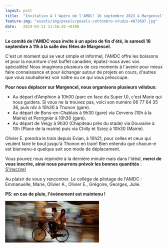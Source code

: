 ```yaml
---
layout: post
title:  "Invitation à l'Apéro de l'AMDC! 16 septembre 2023 à Margencel"
feature-img: "assets/img/pexels/pexels-cottonbro-studio-4873697.jpg"
date:   2024-03-11 11:56:20 +0100
---
```

**Le comité de l'AMDC vous invite à un apéro de fin d'été, le samedi 16 septembre à 11h à la salle des fêtes de Margencel.**

C'est un moment qui se veut simple et informel, l'AMDC offre les boissons et pour la nourriture c'est buffet canadien, épatez-nous avec vos spécialités! Nous imaginons plusieurs de ces moments à l'avenir pour mieux faire connaissance et pour échanger autour de projets en cours, d'autres que vous souhaiteriez voir naître ou ce qui vous préoccupe.

**Pour nous déplacer sur Margencel, nous organisons plusieurs vélobus:**
-   Au départ d'Amphion à 10h00 (parc en face du Super U), c'est Marie qui nous guidera. Si vous ne la trouvez pas, voici son numéro 06 77 64 35 36, puis rdv à 10h30 à Thonon (gare).
-   Au départ de Bons-en-Chablais à 9h30 (gare) via Cervens (10h à la Mairie) et Perrignier à 10h30 (gare).
-   Au départ de Veigy à 9h30 (Chapiteau près du stade) via Douvaine à 10h (Place de la mairie) puis via Chilly et Sciez à 10h30 (Mairie).

Olivier E. prendra le train depuis Evian, à 10h21, pour celles et ceux qui veulent faire le bout jusqu'à Thonon en train! Bien entendu que chacun-e est bienvenu-e quelque soit son mode de déplacement.

Vous pouvez nous rejoindre à la dernière minute mais dans l'idéal, **merci de vous inscrire, ainsi nous pourrons prévoir les bonnes quantités** : [S'inscrire!](https://docs.google.com/forms/d/e/1FAIpQLScpr_BZkWZVklFKHey022eB7MLfb4yDkGqG4xJ_MUN7vD24uQ/viewform)

Au plaisir de vous y rencontrer. Le collège de pilotage de l'AMDC : Emmanuelle, Marie, Olivier A., Olivier E., Grégoire, Georges, Julie.

**PS: en cas de pluie, l'événement est maintenu !**

![Riding in the rain](/assets/img/velo-pluie-300x133.jpg)